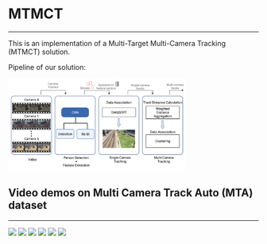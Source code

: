 # MTMCT

---

This is an implementation of a Multi-Target Multi-Camera Tracking (MTMCT) solution.

Pipeline of our solution:

<img src="readme_files/pipeline_white.png" style="zoom:35%;" />

## Video demos on Multi Camera Track Auto (MTA) dataset

---

<img src="readme_files/cam_0.gif" width="400"/> <img src="readme_files/cam_1.gif" width="400"/> <img src="readme_files/cam_2.gif" width="400"/> <img src="readme_files/cam_3.gif" width="400"/> <img src="readme_files/cam_4.gif" width="400"/> <img src="readme_files/cam_5.gif" width="400"/>



